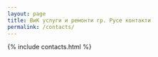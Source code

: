 ```yaml
---
layout: page
title: ВиК услуги и ремонти гр. Русе контакти
permalink: /contacts/
---
```


{% include contacts.html %}